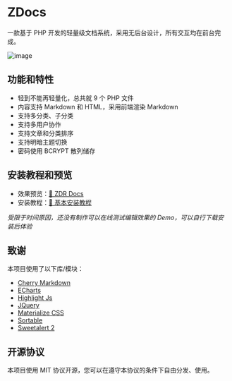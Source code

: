 # ZDocs
一款基于 PHP 开发的轻量级文档系统，采用无后台设计，所有交互均在前台完成。

![image](https://github.com/user-attachments/assets/ff8faa7f-ce8b-4aa2-afbf-e79d0cb54698)

## 功能和特性
* 轻到不能再轻量化，总共就 9 个 PHP 文件
* 内容支持 Markdown 和 HTML，采用前端渲染 Markdown
* 支持多分类、子分类
* 支持多用户协作
* 支持文章和分类排序
* 支持明暗主题切换
* 密码使用 BCRYPT 散列储存

## 安装教程和预览
* 效果预览：[📃 ZDR Docs](https://plugin-docs.zerodream.net/)
* 安装教程：[📃 基本安装教程](https://zdocs.zdr.ac/article-2.html)

*受限于时间原因，还没有制作可以在线测试编辑效果的 Demo，可以自行下载安装后体验*

## 致谢
本项目使用了以下库/模块：
* [Cherry Markdown](https://github.com/Tencent/cherry-markdown)
* [ECharts](https://github.com/apache/echarts)
* [Highlight Js](https://github.com/highlightjs/highlight.js)
* [JQuery](https://github.com/jquery/jquery)
* [Materialize CSS](https://github.com/Dogfalo/materialize)
* [Sortable](https://github.com/SortableJS/Sortable)
* [Sweetalert 2](https://github.com/sweetalert2/sweetalert2)

## 开源协议
本项目使用 MIT 协议开源，您可以在遵守本协议的条件下自由分发、使用。
